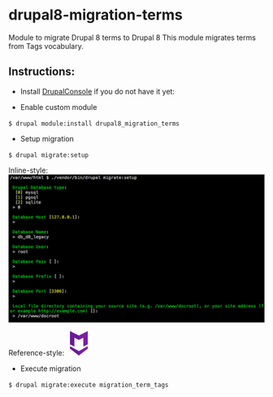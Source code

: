 # drupal8-migration-terms

Module to migrate Drupal 8 terms to Drupal 8
This module migrates terms from Tags vocabulary.

Instructions:
-------------

- Install [DrupalConsole](https://docs.drupalconsole.com/en/getting/project.html)
 if you do not have it yet:

- Enable custom module

`$ drupal module:install drupal8_migration_terms`

- Setup migration

`$ drupal migrate:setup`

Inline-style: 
![alt text](./images/drupal-migrate-setup.png "Logo Title Text 1")

Reference-style:
![alt text][logo]

[logo]: https://github.com/adam-p/markdown-here/raw/master/src/common/images/icon48.png "Logo Title Text 2"


- Execute migration

`$ drupal migrate:execute migration_term_tags`
